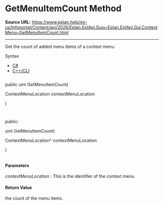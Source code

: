 # GetMenuItemCount Method

**Source URL:** https://www.eplan.help/en-us/Infoportal/Content/api/2026/Eplan.EplApi.Guiu~Eplan.EplApi.Gui.ContextMenu~GetMenuItemCount.html

---

Get the count of added menu items of a context menu.

Syntax

- [C#](#i-syntax-CS)
- [C++/CLI](#i-syntax-CPP2005)

```
```
public uint GetMenuItemCount( 

   ContextMenuLocation contextMenuLocation

)
```
```

```
```
public:

uint GetMenuItemCount( 

   ContextMenuLocation^ contextMenuLocation

)
```
```

#### Parameters

*contextMenuLocation*
:   This is the identifier of the context menu

#### Return Value

the count of the menu items.
